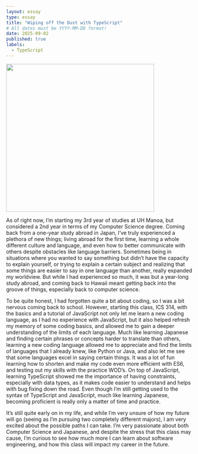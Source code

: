 ```yaml
---
layout: essay
type: essay
title: "Wiping off the Dust with TypeScript"
# All dates must be YYYY-MM-DD format!
date: 2025-09-02
published: true
labels:
  - TypeScript
---
```


<img width="400px" class="rounded float-start pe-4" src="../img/wiping-dust.jpeg">

As of right now, I’m starting my 3rd year of studies at UH Manoa, but considered a 2nd year in terms of my Computer Science degree. Coming back from a one-year study abroad in Japan, I’ve truly experienced a plethora of new things; living abroad for the first time, learning a whole different culture and language, and even how to better communicate with others despite obstacles like language barriers. Sometimes being in situations where you wanted to say something but didn’t have the capacity to explain yourself, or trying to explain a certain subject and realizing that some things are easier to say in one language than another, really expanded my worldview. But while I had experienced so much, it was but a year-long study abroad, and coming back to Hawaii meant getting back into the groove of things, especially back to computer science. 

To be quite honest, I had forgotten quite a bit about coding, so I was a bit nervous coming back to school. However, starting this class, ICS 314, with the basics and a tutorial of JavaScript not only let me learn a new coding language, as I had no experience with JavaScript, but it also helped refresh my memory of some coding basics, and allowed me to gain a deeper understanding of the limits of each language. Much like learning Japanese and finding certain phrases or concepts harder to translate than others, learning a new coding language allowed me to appreciate and find the limits of languages that I already knew, like Python or Java, and also let me see that some languages excel in saying certain things. It was a lot of fun learning how to shorten and make my code even more efficient with ES6, and testing out my skills with the practice WOD’s. On top of JavaScript, learning TypeScript showed me the importance of having constraints, especially with data types, as it makes code easier to understand and helps with bug fixing down the road. Even though I’m still getting used to the syntax of TypeScript and JavaScript, much like learning Japanese, becoming proficient is really only a matter of time and practice. 

It’s still quite early on in my life, and while I’m very unsure of how my future will go (seeing as I’m pursuing two completely different majors), I am very excited about the possible paths I can take. I’m very passionate about both Computer Science and Japanese, and despite the stress that this class may cause, I’m curious to see how much more I can learn about software engineering, and how this class will impact my career in the future. 
